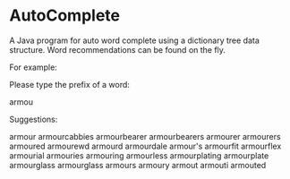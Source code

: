 # AutoComplete
A Java program for auto word complete using a dictionary tree data structure. Word recommendations can be found on the fly.

For example:

Please type the prefix of a word:

armou

Suggestions:

armour  armourcabbies armourbearer  armourbearers armourer  armourers armoured  armourewd armourd armourdale  armour's  armourfit armourflex  armourial armouries armouring armourless  armourplating armourplate armourglass armourglass armours armoury armout  armouti armouted
